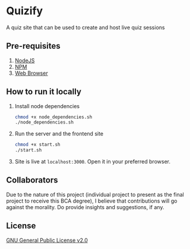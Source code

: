 # Quizify

A quiz site that can be used to create and host live quiz sessions

## Pre-requisites

1. [NodeJS](https://nodejs.org/en)
2. [NPM](https://npmjs.com)
3. [Web Browser](https://www.mozilla.org/en-US/firefox/new/)

## How to run it locally

1. Install node dependencies

   ```bash
   chmod +x node_dependencies.sh
   ./node_dependencies.sh
   ```

2. Run the server and the frontend site

   ```bash
   chmod +x start.sh
   ./start.sh
   ```

3. Site is live at `localhost:3000`. Open it in your preferred browser.

## Collaborators

Due to the nature of this project (individual project to present as the final project to receive this BCA degree), I believe that contributions will go against the morality. Do provide insights and suggestions, if any.

## License

[GNU General Public License v2.0](https://choosealicense.com/licenses/gpl-2.0/)
